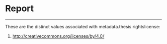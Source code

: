# Report
---
These are the distinct values associated with metadata.thesis.rightslicense:

1. http://creativecommons.org/licenses/by/4.0/
